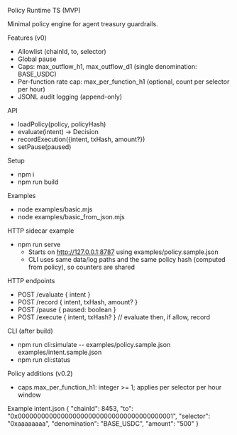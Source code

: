 Policy Runtime TS (MVP)

Minimal policy engine for agent treasury guardrails.

Features (v0)
- Allowlist (chainId, to, selector)
- Global pause
- Caps: max_outflow_h1, max_outflow_d1 (single denomination: BASE_USDC)
- Per-function rate cap: max_per_function_h1 (optional, count per selector per hour)
- JSONL audit logging (append-only)

API
- loadPolicy(policy, policyHash)
- evaluate(intent) -> Decision
- recordExecution({intent, txHash, amount?})
- setPause(paused)

Setup
- npm i
- npm run build

Examples
- node examples/basic.mjs
- node examples/basic_from_json.mjs

HTTP sidecar example
- npm run serve
  - Starts on http://127.0.0.1:8787 using examples/policy.sample.json
  - CLI uses same data/log paths and the same policy hash (computed from policy), so counters are shared

HTTP endpoints
- POST /evaluate { intent }
- POST /record { intent, txHash, amount? }
- POST /pause { paused: boolean }
- POST /execute { intent, txHash? }  // evaluate then, if allow, record

CLI (after build)
- npm run cli:simulate -- examples/policy.sample.json examples/intent.sample.json
- npm run cli:status

Policy additions (v0.2)
- caps.max_per_function_h1: integer >= 1; applies per selector per hour window

Example intent.json
{
  "chainId": 8453,
  "to": "0x0000000000000000000000000000000000000001",
  "selector": "0xaaaaaaaa",
  "denomination": "BASE_USDC",
  "amount": "500"
}
